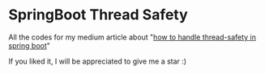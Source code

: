 
# SpringBoot Thread Safety

All the codes for my medium article about "[how to handle thread-safety in spring boot](https://medium.com/@miladro/interview-question-how-you-handle-thread-safety-in-spring-boot-f8c8d3aecbee)"

If you liked it, I will be appreciated to give me a star :)
